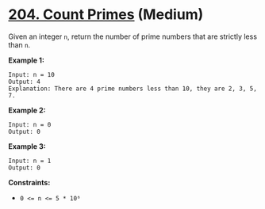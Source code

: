 # [204. Count Primes][link] (Medium)

[link]: https://leetcode.com/problems/count-primes/

Given an integer `n`, return the number of prime numbers that are strictly less than `n`.

**Example 1:**

```
Input: n = 10
Output: 4
Explanation: There are 4 prime numbers less than 10, they are 2, 3, 5, 7.
```

**Example 2:**

```
Input: n = 0
Output: 0
```

**Example 3:**

```
Input: n = 1
Output: 0
```

**Constraints:**

- `0 <= n <= 5 * 10⁶`
